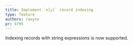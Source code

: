 ```yaml
---
title: Implement `x[y]` record indexing
type: feature
authors: raxyte
pr: 4795
---
```


Indexing records with string expressions is now supported.
